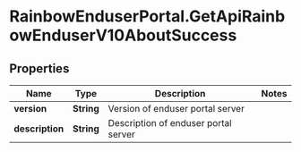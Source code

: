 # RainbowEnduserPortal.GetApiRainbowEnduserV10AboutSuccess

## Properties

Name | Type | Description | Notes
------------ | ------------- | ------------- | -------------
**version** | **String** | Version of enduser portal server | 
**description** | **String** | Description of enduser portal server | 


